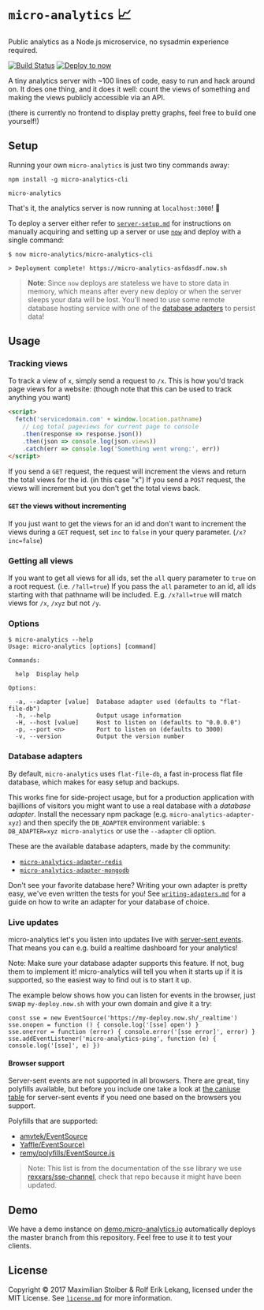 # `micro-analytics` 📈

Public analytics as a Node.js microservice, no sysadmin experience required.

[![Build Status](https://travis-ci.org/micro-analytics/micro-analytics-cli.svg?branch=master)](https://travis-ci.org/micro-analytics/micro-analytics-cli) [![Deploy to now](https://deploy.now.sh/static/button.svg)](https://deploy.now.sh/?repo=https://github.com/micro-analytics/micro-analytics-cli)


A tiny analytics server with ~100 lines of code, easy to run and hack around on. It does one thing, and it does it well: count the views of something and making the views publicly accessible via an API.

(there is currently no frontend to display pretty graphs, feel free to build one yourself!)

## Setup

Running your own `micro-analytics` is just two tiny commands away:

```
npm install -g micro-analytics-cli

micro-analytics
```

That's it, the analytics server is now running at `localhost:3000`! 🎉

To deploy a server either refer to [`server-setup.md`](./server-setup.md) for instructions on manually acquiring and setting up a server or use [`now`](https://now.sh) and deploy with a single command:

```
$ now micro-analytics/micro-analytics-cli

> Deployment complete! https://micro-analytics-asfdasdf.now.sh
```

> **Note**: Since `now` deploys are stateless we have to store data in memory, which means after every new deploy or when the server sleeps your data will be lost. You'll need to use some remote database hosting service with one of the [database adapters](#database-adapters) to persist data!

## Usage

### Tracking views

To track a view of `x`, simply send a request to `/x`. This is how you'd track page views for a website: (though note that this can be used to track anything you want)

```HTML
<script>
  fetch('servicedomain.com' + window.location.pathname)
    // Log total pageviews for current page to console
    .then(response => response.json())
    .then(json => console.log(json.views))
    .catch(err => console.log('Something went wrong:', err))
</script>
```

If you send a `GET` request, the request will increment the views and return the total views for the id. (in this case "x") If you send a `POST` request, the views will increment but you don't get the total views back.

#### `GET` the views without incrementing

If you just want to get the views for an id and don't want to increment the views during a `GET` request, set `inc` to `false` in your query parameter. (`/x?inc=false`)

### Getting all views

If you want to get all views for all ids, set the `all` query parameter to `true` on a root request. (i.e. `/?all=true`) If you pass the `all` parameter to an id, all ids starting with that pathname will be included. E.g. `/x?all=true` will match views for `/x`, `/xyz` but not `/y`.

### Options

```
$ micro-analytics --help
Usage: micro-analytics [options] [command]

Commands:

  help  Display help

Options:

  -a, --adapter [value]  Database adapter used (defaults to "flat-file-db")
  -h, --help             Output usage information
  -H, --host [value]     Host to listen on (defaults to "0.0.0.0")
  -p, --port <n>         Port to listen on (defaults to 3000)
  -v, --version          Output the version number
```

### Database adapters

By default, `micro-analytics` uses `flat-file-db`, a fast in-process flat file database, which makes for easy setup and backups.

This works fine for side-project usage, but for a production application with bajillions of visitors you might want to use a real database with a _database adapter_. Install the necessary npm package (e.g. `micro-analytics-adapter-xyz`) and then specify the `DB_ADAPTER` environment variable: `$ DB_ADAPTER=xyz micro-analytics` or use the `--adapter` cli option.

These are the available database adapters, made by the community:

- [`micro-analytics-adapter-redis`](https://github.com/relekang/micro-analytics-adapter-redis)
- [`micro-analytics-adapter-mongodb`](https://github.com/esakkiraj/adapter-mongodb)

Don't see your favorite database here? Writing your own adapter is pretty easy, we've even written the tests for you! See [`writing-adapters.md`](writing-adapters.md) for a guide on how to write an adapter for your database of choice.

### Live updates

micro-analytics let's you listen into updates live with [server-sent events][].
That means you can e.g. build a realtime dashboard for your analytics!

Note: Make sure your database adapter supports this feature. If not, bug them to implement it!
micro-analytics will tell you when it starts up if it is supported, so the easiest way to find
out is to start it up.

The example below shows how you can listen for events in the browser, just swap
`my-deploy.now.sh` with your own domain and give it a try:

```es6
const sse = new EventSource('https://my-deploy.now.sh/_realtime')
sse.onopen = function () { console.log('[sse] open') }
sse.onerror = function (error) { console.error('[sse error]', error) }
sse.addEventListener('micro-analytics-ping', function (e) { console.log('[sse]', e) })
```

#### Browser support

Server-sent events are not supported in all browsers. There are great, tiny polyfills available, but before you include one take a look at [the caniuse table][] for server-sent events if you need one based on the browsers you support.

Polyfills that are supported:

* [amvtek/EventSource](https://github.com/amvtek/EventSource)
* [Yaffle/EventSource)](https://github.com/Yaffle/EventSource)
* [remy/polyfills/EventSource.js](https://github.com/remy/polyfills/blob/master/EventSource.js)

> Note: This list is from the documentation of the sse library we use [rexxars/sse-channel][], check that repo because it might have been updated.

[server-sent events]: https://developer.mozilla.org/en-US/docs/Web/API/Server-sent_events/Using_server-sent_events
[the caniuse table]: http://caniuse.com/#feat=eventsource
[rexxars/sse-channel]: https://github.com/rexxars/sse-channel

## Demo

We have a demo instance on [demo.micro-analytics.io](https://demo.micro-analytics.io/visited)
automatically deploys the master branch from this repository. Feel free to use it to test
your clients.

## License

Copyright ©️ 2017 Maximilian Stoiber & Rolf Erik Lekang, licensed under the MIT License. See [`license.md`](./license.md) for more information.

